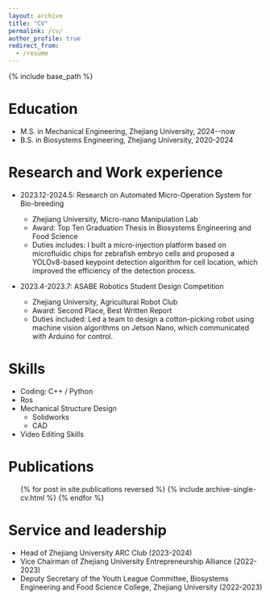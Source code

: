```yaml
---
layout: archive
title: "CV"
permalink: /cv/
author_profile: true
redirect_from:
  - /resume
---
```


{% include base_path %}

Education
======
* M.S. in Mechanical Engineering, Zhejiang University, 2024--now
* B.S. in Biosystems Engineering, Zhejiang University, 2020-2024

Research and Work experience
======
* 2023.12-2024.5: Research on Automated Micro-Operation System for Bio-breeding
  * Zhejiang University, Micro-nano Manipulation Lab
  * Award: Top Ten Graduation Thesis in Biosystems Engineering and Food Science
  * Duties includes: I built a micro-injection platform based on microfluidic chips for zebrafish embryo cells and proposed a YOLOv8-based keypoint detection algorithm for cell location, which improved the efficiency of the detection process.

* 2023.4-2023.7: ASABE Robotics Student Design Competition
  * Zhejiang University, Agricultural Robot Club
  * Award: Second Place, Best Written Report
  * Duties included: Led a team to design a cotton-picking robot using machine vision algorithms on Jetson Nano, which communicated with Arduino for control.
  
Skills
======
* Coding:  C++ / Python
* Ros
* Mechanical Structure Design
  * Solidworks
  * CAD
* Video Editing Skills

Publications
======
  <ul>{% for post in site.publications reversed %}
    {% include archive-single-cv.html %}
  {% endfor %}</ul>

Service and leadership
======
* Head of Zhejiang University ARC Club (2023-2024)
* Vice Chairman of Zhejiang University Entrepreneurship Alliance (2022-2023)
* Deputy Secretary of the Youth League Committee, Biosystems Engineering and Food Science College, Zhejiang University (2022-2023)
